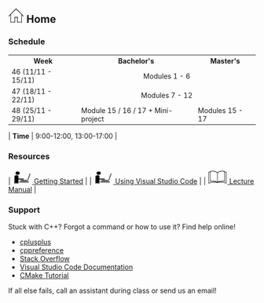 ## [![Home](img/home.jpg)](https://rugtres.github.io/programming4biologists/) Home

### Schedule

<table>
  <tr>
    <th>Week</th>
    <th>Bachelor's</th>
    <th>Master's</th>
  </tr>
  <tr>
    <td>46 (11/11 - 15/11)</td>
    <td colspan="2" style="text-align:center">Modules 1 - 6</td>
  </tr>
  <tr>
    <td>47 (18/11 - 22/11)</td>
    <td colspan="2" style="text-align:center">Modules 7 - 12</td>
  </tr>
  <tr>
    <td>48 (25/11 - 29/11)</td>
    <td>Module 15 / 16 / 17 + Mini-project</td>
    <td>Modules 15 - 17</td>
  </tr>
</table>

| **Time** | 9:00-12:00, 13:00-17:00 |

### Resources

| [![laptop](img/laptop.png) Getting Started](https://rugtres.github.io/programming4biologists/getting-started) | 
| [![laptop](img/laptop.png) Using Visual Studio Code](https://rugtres.github.io/programming4biologists/using-vs-code) | 
| [![book](img/book.png) Lecture Manual](https://raw.githubusercontent.com/rugtres/programming4biologists/gh-pages/Manual/Syllabus_2022_21_11.pdf) |


### Support

Stuck with C++? Forgot a command or how to use it? Find help online!

- [cplusplus](https://www.cplusplus.com/)
- [cppreference](https://en.cppreference.com/w/)
- [Stack Overflow](https://stackoverflow.com/questions/tagged/c%2B%2B)
- [Visual Studio Code Documentation](https://code.visualstudio.com/docs)
- [CMake Tutorial](https://cmake.org/cmake/help/v3.22/guide/tutorial/index.html)

If all else fails, call an assistant during class or send us an email!
